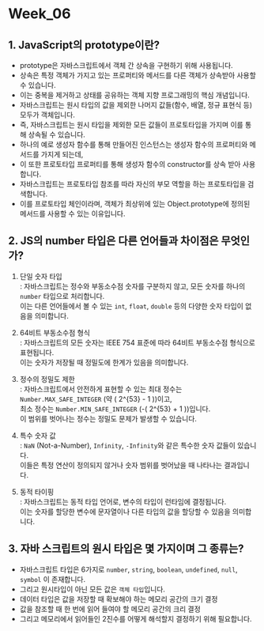 # Week_06

## 1. JavaScript의 prototype이란?

- prototype은 자바스크립트에서 객체 간 상속을 구현하기 위해 사용됩니다.
- 상속은 특정 객체가 가지고 있는 프로퍼티와 메서드를 다른 객체가 상속받아 사용할 수 있습니다.
- 이는 중복을 제거하고 상태를 공유하는 객체 지향 프로그래밍의 핵심 개념입니다.
- 자바스크립트는 원시 타입의 값을 제외한 나머지 값들(함수, 배열, 정규 표현식 등) 모두가 객체입니다.
- 즉, 자바스크립트는 원시 타입을 제외한 모든 값들이 프로토타입을 가지며 이를 통해 상속될 수 있습니다.
- 하나의 예로 생성자 함수를 통해 만들어진 인스턴스는 생성자 함수의 프로퍼티와 메서드를 가지게 되는데,
- 이 또한 프로토타입 프로퍼티를 통해 생성자 함수의 constructor를 상속 받아 사용합니다.
- 자바스크립트는 프로토타입 참조를 따라 자신의 부모 역할을 하는 프로토타입을 검색합니다.
- 이를 프로토타입 체인이라며, 객체가 최상위에 있는 Object.prototype에 정의된 메서드를 사용할 수 있는 이유입니다.

## 2. JS의 number 타입은 다른 언어들과 차이점은 무엇인가?

1. 단일 숫자 타입  
   : 자바스크립트는 정수와 부동소수점 숫자를 구분하지 않고, 모든 숫자를 하나의 `number` 타입으로 처리합니다.  
    이는 다른 언어들에서 볼 수 있는 `int`, `float`, `double` 등의 다양한 숫자 타입이 없음을 의미합니다.

2. 64비트 부동소수점 형식  
   : 자바스크립트의 모든 숫자는 IEEE 754 표준에 따라 64비트 부동소수점 형식으로 표현됩니다.  
   이는 숫자가 저장될 때 정밀도에 한계가 있음을 의미합니다.

3. 정수의 정밀도 제한  
   : 자바스크립트에서 안전하게 표현할 수 있는 최대 정수는 `Number.MAX_SAFE_INTEGER` (약 \( 2^{53} - 1 \))이고,  
    최소 정수는 `Number.MIN_SAFE_INTEGER` (-\( 2^{53} + 1 \))입니다.  
    이 범위를 벗어나는 정수는 정밀도 문제가 발생할 수 있습니다.

4. 특수 숫자 값  
   : `NaN` (Not-a-Number), `Infinity`, `-Infinity`와 같은 특수한 숫자 값들이 있습니다.  
   이들은 특정 연산이 정의되지 않거나 숫자 범위를 벗어났을 때 나타나는 결과입니다.

5. 동적 타이핑  
   : 자바스크립트는 동적 타입 언어로, 변수의 타입이 런타임에 결정됩니다.  
    이는 숫자를 할당한 변수에 문자열이나 다른 타입의 값을 할당할 수 있음을 의미합니다.

## 3. 자바 스크립트의 원시 타입은 몇 가지이며 그 종류는?

- 자바스크립트 타입은 6가지로 `number`, `string`, `boolean`, `undefined`, `null`, `symbol` 이 존재합니다.
- 그리고 원시타입이 아닌 모든 값은 `객체 타입`입니다.
- 데이터 타입은 값을 저장할 때 확보해야 하는 메모리 공간의 크기 결정
- 값을 참조할 때 한 번에 읽어 들여야 할 메모리 공간의 크리 결정
- 그리고 메모리에서 읽어들인 2진수를 어떻게 해석할지 결정하기 위해 필요합니다.
